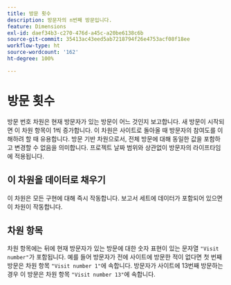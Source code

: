 ```yaml
---
title: 방문 횟수
description: 방문자의 n번째 방문입니다.
feature: Dimensions
exl-id: daef34b3-c270-476d-a45c-a20be6138c6b
source-git-commit: 35413ac43eed5ab7218794f26e4753acf08f18ee
workflow-type: ht
source-wordcount: '162'
ht-degree: 100%

---
```


# 방문 횟수

방문 번호 차원은 현재 방문자가 있는 방문이 어느 것인지 보고합니다. 새 방문이 시작되면 이 차원 항목이 1씩 증가합니다. 이 차원은 사이트로 돌아올 때 방문자의 참여도를 이해하려 할 때 유용합니다. 방문 기반 차원으로서, 전체 방문에 대해 동일한 값을 포함하고 변경할 수 없음을 의미합니다. 프로젝트 날짜 범위와 상관없이 방문자의 라이프타임에 적용됩니다.

## 이 차원을 데이터로 채우기

이 차원은 모든 구현에 대해 즉시 작동합니다. 보고서 세트에 데이터가 포함되어 있으면 이 차원이 작동합니다.

## 차원 항목

차원 항목에는 뒤에 현재 방문자가 있는 방문에 대한 숫자 표현이 있는 문자열 `"Visit number"`가 포함됩니다. 예를 들어 방문자가 전에 사이트에 방문한 적이 없다면 첫 번째 방문은 차원 항목 `"Visit number 1"`에 속합니다. 방문자가 사이트에 13번째 방문하는 경우 이 방문은 차원 항목 `"Visit number 13"`에 속합니다.
